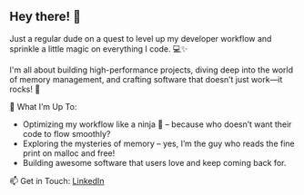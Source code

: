 ## Hey there! 👋

Just a regular dude on a quest to level up my developer workflow and sprinkle a little magic on everything I code. 💻✨ 

I'm all about building high-performance projects, diving deep into the world of memory management, and crafting software that doesn’t just work—it rocks! 🤘

🚀 What I’m Up To:

- Optimizing my workflow like a ninja 🥷 – because who doesn’t want their code to flow smoothly?
- Exploring the mysteries of memory – yes, I’m the guy who reads the fine print on malloc and free!
- Building awesome software that users love and keep coming back for.

📫 Get in Touch: [LinkedIn][linkedin]

[linkedin]: linkedin.com/in/shaul-gavrielov-087565193

<!--
**sgavrielov/sgavrielov** is a ✨ _special_ ✨ repository because its `README.md` (this file) appears on your GitHub profile.

Here are some ideas to get you started:

- 🔭 I’m currently working on ...
- 🌱 I’m currently learning ...
- 👯 I’m looking to collaborate on ...
- 🤔 I’m looking for help with ...
- 💬 Ask me about ...
- 📫 How to reach me: ...
- 😄 Pronouns: ...
- ⚡ Fun fact: ...
-->
